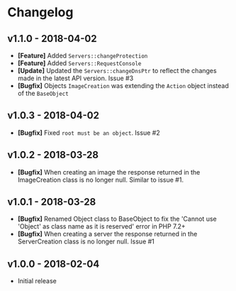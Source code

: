 # Changelog

## v1.1.0 - 2018-04-02
* **[Feature]** Added `Servers::changeProtection`
* **[Feature]** Added `Servers::RequestConsole`
* **[Update]** Updated the `Servers::changeDnsPtr` to reflect the changes made in the latest API version. Issue #3
* **[Bugfix]** Objects `ImageCreation` was extending the `Action` object instead of the `BaseObject`

## v1.0.3 - 2018-04-02
* **[Bugfix]** Fixed `root must be an object`. Issue #2

## v1.0.2 - 2018-03-28
* **[Bugfix]** When creating an image the response returned in the ImageCreation class is no longer null. Similar to issue #1.

## v1.0.1 - 2018-03-28
* **[Bugfix]** Renamed Object class to BaseObject to fix the 'Cannot use 'Object' as class name as it is reserved' error in PHP 7.2+
* **[Bugfix]** When creating a server the response returned in the ServerCreation class is no longer null. Issue #1

## v1.0.0 - 2018-02-04
* Initial release